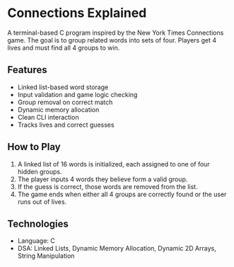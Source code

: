 # Connections Explained
A terminal-based C program inspired by the New York Times Connections game. The goal is to group related words into sets of four. Players get 4 lives and must find all 4 groups to win.

## Features
- Linked list-based word storage
- Input validation and game logic checking
- Group removal on correct match
- Dynamic memory allocation
- Clean CLI interaction
- Tracks lives and correct guesses

## How to Play
1. A linked list of 16 words is initialized, each assigned to one of four hidden groups.
2. The player inputs 4 words they believe form a valid group.
3. If the guess is correct, those words are removed from the list.
4. The game ends when either all 4 groups are correctly found or the user runs out of lives.

## Technologies
- Language: C
- DSA: Linked Lists, Dynamic Memory Allocation, Dynamic 2D Arrays, String Manipulation

